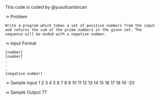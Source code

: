 This code is coded by @yusufcanbircan

-> Problem

    Write a program which takes a set of positive numbers from the input and returns the sum of the prime numbers in the given set. The sequence will be ended with a negative number.

-> Input Format

    [number]
    [number]
    .
    .
    .
    [negative number]

-> Sample Input
    1
    2
    3
    4
    5
    6
    7
    8
    9
    10
    11
    12
    13
    14
    15
    16
    17
    18
    19
    -20

-> Sample Output
    77